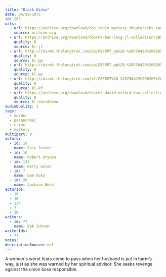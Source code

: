 ```yaml
---
title: "Black Widow"
date: 04/29/1975
id: 265
urls: 
  - url: https://archive.org/download/cbs_radio_mystery_theater/cbs_radio_mystery_theater-0251-0300.zip/cbs_radio_mystery_theater-0251-0300%2Fcbsrmt_0265_black_widow.mp3
    source: archive-org
  - url: https://archive.org/download/cbsrmt-ken-long-jl-collection/CBSRMT - 750429 0265 Black Widow_jl.mp3
    quality: 0
    source: kl-jl
  - url: http://cbsrmt.thelongtrek.com/pp/CBSRMT_pp%20-%20750429%200265%20Black%20Widow%20(1).mp3
    quality: 0
    source: kl-pp
  - url: http://cbsrmt.thelongtrek.com/pp/CBSRMT_pp%20-%20750429%200265%20Black%20Widow%20(2).mp3
    quality: 0
    source: kl-pp
  - url: http://cbsrmt.thelongtrek.com/kf/CBSRMT%20-%20750429%200265%20Black%20Widow_kf.mp3
    quality: 0
    source: kl-kf
  - url: https://archive.org/download/cbsrmt-david-oxford-boa-collection/CBSRMT-750429-0265-Black-Widow-(64-44)_kf-{BoA}.mp3
    quality: 0
    source: kl-davidoboa
audioQuality: 1
tags: 
  - murder
  - paranormal
  - crime
  - mystery
multipart: 0
actors:  
  - id: 10
    name: Evie Juster  
  - id: 16
    name: Robert Dryden  
  - id: 134
    name: Hetty Galen  
  - id: 7
    name: Dan Ocko  
  - id: 20
    name: Jackson Beck
actorIds:  
  - 10  
  - 16  
  - 134  
  - 7  
  - 20
writers:  
  - id: 77
    name: Bob Juhren
writerIds:  
  - 77
notes: 
descriptionSource: nrl
---
```

A woman's worst fears come to pass when her husband is put in harm’s way, just as she was warned by her spiritual advisor. She seeks revenge against the union boss responsible.